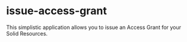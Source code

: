 # issue-access-grant

This simplistic application allows you to issue an Access Grant for your Solid Resources.